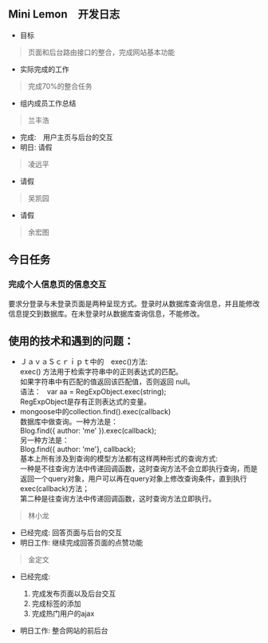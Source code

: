 ## Mini Lemon　开发日志

* 目标

> 页面和后台路由接口的整合，完成网站基本功能

* 实际完成的工作

> 完成70%的整合任务

* 组内成员工作总结

> 兰丰浩

* 完成:　用户主页与后台的交互
* 明日: 请假

> 凌远平

* 请假

> 吴凯园

* 请假

> 余宏图

## 今日任务
### 完成个人信息页的信息交互
要求分登录与未登录页面是两种呈现方式。登录时从数据库查询信息，并且能修改信息提交到数据库。在未登录时从数据库查询信息，不能修改。
## 使用的技术和遇到的问题：
* ＪａｖａＳｃｒｉｐｔ中的　exec()方法:  
exec() 方法用于检索字符串中的正则表达式的匹配。  
如果字符串中有匹配的值返回该匹配值，否则返回 null。      
语法：     
var aa = RegExpObject.exec(string);   
RegExpObject是存有正则表达式的变量。  
* mongoose中的collection.find().exec(callback)  
数据库中做查询。一种方法是：  
Blog.find({ author: 'me' }).exec(callback);  
另一种方法是：  
Blog.find({ author: 'me'}, callback);  
基本上所有涉及到查询的模型方法都有这样两种形式的查询方式:  
一种是不往查询方法中传递回调函数，这时查询方法不会立即执行查询，而是返回一个query对象，用户可以再在query对象上修改查询条件，直到执行   exec(callback)方法；  
第二种是往查询方法中传递回调函数，这时查询方法立即执行。  

> 林小龙
* 已经完成: 回答页面与后台的交互
* 明日工作: 继续完成回答页面的点赞功能

> 金定文

* 已经完成:
    1. 完成发布页面以及后台交互
    2. 完成标签的添加
    3. 完成热门用户的ajax

* 明日工作:
    整合网站的前后台
